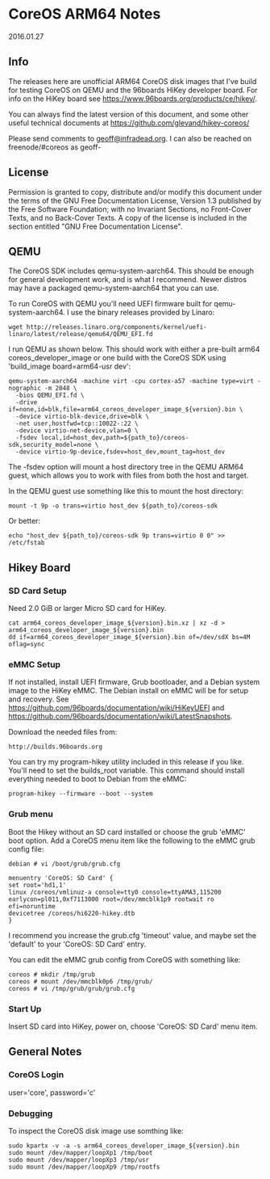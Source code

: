 # CoreOS ARM64 Notes

2016.01.27

## Info

The releases here are unofficial ARM64 CoreOS disk images that I've build for testing CoreOS on QEMU and the 96boards HiKey developer board.  For info on the HiKey board see https://www.96boards.org/products/ce/hikey/.

You can always find the latest version of this document, and some other useful
technical documents at https://github.com/glevand/hikey-coreos/

Please send comments to <geoff@infradead.org>.  I can also be reached on
freenode/#coreos as geoff-

## License

Permission is granted to copy, distribute and/or modify this document under the
terms of the GNU Free Documentation License, Version 1.3 published by the Free
Software Foundation; with no Invariant Sections, no Front-Cover Texts, and no
Back-Cover Texts. A copy of the license is included in the section entitled "GNU
Free Documentation License".

## QEMU

The CoreOS SDK includes qemu-system-aarch64.  This should be enough for general development work, and is what I recommend.  Newer distros may have a packaged qemu-system-aarch64 that you can use.

To run CoreOS with QEMU you'll need UEFI firmware built for qemu-system-aarch64.  I use the binary releases provided by Linaro:

    wget http://releases.linaro.org/components/kernel/uefi-linaro/latest/release/qemu64/QEMU_EFI.fd

I run QEMU as shown below.  This should work with either a pre-built arm64 coreos_developer_image or one build with the CoreOS SDK using 'build_image board=arm64-usr dev':

    qemu-system-aarch64 -machine virt -cpu cortex-a57 -machine type=virt -nographic -m 2048 \
      -bios QEMU_EFI.fd \
      -drive if=none,id=blk,file=arm64_coreos_developer_image_${version}.bin \
      -device virtio-blk-device,drive=blk \
      -net user,hostfwd=tcp::10022-:22 \
      -device virtio-net-device,vlan=0 \
      -fsdev local,id=host_dev,path=${path_to}/coreos-sdk,security_model=none \
      -device virtio-9p-device,fsdev=host_dev,mount_tag=host_dev

The -fsdev option will mount a host directory tree in the QEMU ARM64 guest, which allows you to work with files from both the host and target.

In the QEMU guest use something like this to mount the host directory:

    mount -t 9p -o trans=virtio host_dev ${path_to}/coreos-sdk

Or better:

    echo "host_dev ${path_to}/coreos-sdk 9p trans=virtio 0 0" >> /etc/fstab

## Hikey Board

### SD Card Setup

Need 2.0 GiB or larger Micro SD card for HiKey.

    cat arm64_coreos_developer_image_${version}.bin.xz | xz -d > arm64_coreos_developer_image_${version}.bin
    dd if=arm64_coreos_developer_image_${version}.bin of=/dev/sdX bs=4M oflag=sync

### eMMC Setup

If not installed, install UEFI firmware, Grub bootloader, and a Debian system image to the HiKey eMMC.  The Debian install on eMMC will be for setup and recovery.  See https://github.com/96boards/documentation/wiki/HiKeyUEFI and https://github.com/96boards/documentation/wiki/LatestSnapshots.

Download the needed files from:

    http://builds.96boards.org

You can try my program-hikey utility included in this release if you like.  You'll need to set the builds_root variable.  This command should install everything needed to boot to Debian from the eMMC:

    program-hikey --firmware --boot --system

### Grub menu

Boot the Hikey without an SD card installed or choose the grub 'eMMC' boot option.  Add a CoreOS menu item like the following to the eMMC grub config file:

    debian # vi /boot/grub/grub.cfg

    menuentry 'CoreOS: SD Card' {
    set root='hd1,1'
    linux /coreos/vmlinuz-a console=tty0 console=ttyAMA3,115200 earlycon=pl011,0xf7113000 root=/dev/mmcblk1p9 rootwait ro efi=noruntime
    devicetree /coreos/hi6220-hikey.dtb
    }

I recommend you increase the grub.cfg 'timeout' value, and maybe set the 'default' to your 'CoreOS: SD Card' entry.

You can edit the eMMC grub config from CoreOS with something like:

    coreos # mkdir /tmp/grub
    coreos # mount /dev/mmcblk0p6 /tmp/grub/
    coreos # vi /tmp/grub/grub/grub.cfg

### Start Up

Insert SD card into HiKey, power on, choose 'CoreOS: SD Card' menu item.

## General Notes

### CoreOS Login

  user='core', password='c'

### Debugging

To inspect the CoreOS disk image use somthing like:

    sudo kpartx -v -a -s arm64_coreos_developer_image_${version}.bin
    sudo mount /dev/mapper/loopXp1 /tmp/boot
    sudo mount /dev/mapper/loopXp3 /tmp/usr
    sudo mount /dev/mapper/loopXp9 /tmp/rootfs

